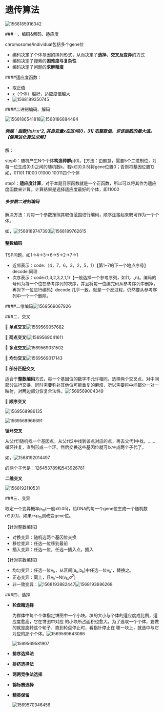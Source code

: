# 遗传算法

![1568185916342](C:\Users\娜\AppData\Roaming\Typora\typora-user-images\1568185916342.png)

###一、编码&解码、适应度

chromosome/individual包括多个gene位

- 编码决定了个体基因的排列形式，从而决定了**选择、交叉及变异**的方式
- 编码决定了搜索的**困难度与复杂性**
- 编码决定了问题的**求解精度**

####适应度函数：

- 取正值
- x（个体）越好，适应度值越大
- ![1568189350745](C:\Users\娜\AppData\Roaming\Typora\typora-user-images\1568189350745.png)

####二进制编码、解码

![1568186541818](C:\Users\娜\AppData\Roaming\Typora\typora-user-images\1568186541818.png)![1568186884484](C:\Users\娜\AppData\Roaming\Typora\typora-user-images\1568186884484.png)

##### 例题：函数f(x)=x^2, 其自变量x在区间[0，31] 取整数值，求该函数的最大值。【使用进化算法求解】

解：

step0：随机产生N个个体**构造种群**p(0)。【方法：由题意，需要5个二进制位，对每一位生成(0,1)之间的随机数k，若k∈[0,0.5)将gene位置0；否则将基因位置1】如，01101 11000 01000 10011四个个体	

step1：**适应度计算**，对于本题目原函数就是一个正函数，所以可以将其作为适应度函数来计算。计算结果是选择适应度最好的个体，即11000

##### 多参数二进制编码

解决方法：对每一个参数按照其取值范围进行编码，顺序连接起来既可作为一个个体。

如，![1568189747393](C:\Users\娜\AppData\Roaming\Typora\typora-user-images\1568189747393.png)![1568189762615](C:\Users\娜\AppData\Roaming\Typora\typora-user-images\1568189762615.png)

#### 整数编码

TSP问题，如1->4->3->6->5->2->7->1

- 近邻表示：code:（4，7，6，3，2，5，1）【第1~7的下一个地点序号】decode:同理
- 次序表示：code:(1,3,2,3,2,1,1)【一般选择一个参考序列，如(1,...,n)。编码的号码为每一个位在参考序列的次序，并且将每一位编完码从参考序列中删掉，再对下一位进行编码】decode:几乎一致，就是一个反过程，仍然要从参考序列中一个一个删除。

####二维编码![1569569067926](../../图片/1569569067926.png)

###二、交叉

 **单点交叉**![1569569057682](../../图片/1569569057682.png)

 **两点交叉**!![1569569041611](../../图片/1569569041611.png)

 **多点交叉**![1569569031502](../../图片/1569569031502.png)

 **均匀交叉**![1569569017143](../../图片/1569569017143.png)

 **部分匹配交叉**

适合于**整数编码**方式，每一个基因位的数字不允许相同。选择两个交叉点，对中间部分进行交换，同时需要弥补其他位可能重复的麻烦，所以需要将中间部分一对一映射，对两边部分恢复合法性。![1569569004349](../../图片/1569569004349.png)

 **顺序交叉**

![1569568986135](../../图片/1569568986135.png)

![1569568966691](../../图片/1569568966691.png)

**循环交叉**

从父代1随机找一个基因点，从父代2中找到该点对应的点，再去父代1中找，......循环往复，直到形成一个环。然后交换这些基因位就可以生成两个子代了。

如，![1568192014497](C:\Users\娜\AppData\Roaming\Typora\typora-user-images\1568192014497.png)

的两个子代是：126453789和543926781

**二维交叉**

![1568192110531](C:\Users\娜\AppData\Roaming\Typora\typora-user-images\1568192110531.png)

###三、变异

取定一个变异概率p<sub>m</sub>(一般≤0.05)，给DNA的每一个gene位生成一个随机数r∈[0,1]，如果r≤p<sub>m</sub>则改变gene位。

【针对整数编码】

- 对换变异：随机选两个基因位交换
- 移位变异：任选一位移到最前
- 插入变异：任选一位，任选一插入点，插入

【针对实数编码】

- 均匀变异：任选一位v<sub>k</sub>，从区间[a<sub>k</sub>,b<sub>k</sub>]中任选一位v<sub>k</sub>‘，替换之。
- 正态变异：同上，且v<sub>k</sub>’~N(v<sub>k</sub>,σ<sup>2</sup>)
- 非一致变异：![1568193882447](C:\Users\娜\AppData\Roaming\Typora\typora-user-images\1568193882447.png)![1568193986268](C:\Users\娜\AppData\Roaming\Typora\typora-user-images\1568193986268.png)

###四、选择

- **轮盘赌选择**

  为群体中每个个体指定饼图中一个小块。块的大小与个体的适应度成比例，适应度愈高，它在饼图中对应
  的小块所占面积也愈大。为了选取一个个体，要做的就是旋转这个轮子，直到轮盘停止时，看指针停止在
  哪一块上，就选中与它对应的那个个体。![1569569643086](../../图片/1569569643086.png)

  ![1569569581907](../../图片/1569569581907.png)

- **排序选择法**

- **排挤选择法**

- **两两竞争法选择**

- **锦标赛选择**

- **精英保留**

  ![1569570346456](../../图片/1569570346456.png)